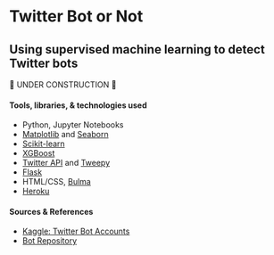# Twitter Bot or Not

## Using supervised machine learning to detect Twitter bots

:construction: UNDER CONSTRUCTION :construction:

#### Tools, libraries, & technologies used

- Python, Jupyter Notebooks
- [Matplotlib](https://matplotlib.org/) and [Seaborn](https://seaborn.pydata.org/)
- [Scikit-learn](https://scikit-learn.org/)
- [XGBoost](https://xgboost.readthedocs.io/en/latest/#)
- [Twitter API](https://developer.twitter.com/en) and [Tweepy](https://www.tweepy.org/)
- [Flask](https://flask.palletsprojects.com/en/1.1.x/)
- HTML/CSS, [Bulma](https://bulma.io/)
- [Heroku](https://www.heroku.com/)

#### Sources & References

- [Kaggle: Twitter Bot Accounts](https://www.kaggle.com/davidmartngutirrez/twitter-bots-accounts)
- [Bot Repository](https://botometer.osome.iu.edu/bot-repository/index.html)
